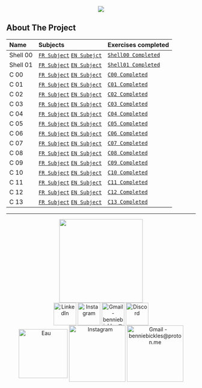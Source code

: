 <p align="center">
  <img src="https://zupimages.net/up/22/37/5q09.png" />
</p>

<!-- ABOUT THE PROJECT -->
## About The Project

Name	|	Subjects       |  Exercises completed
:----------------------------|:------------------------|:-----------------------
Shell 00	|	 [`FR Subject`](https://github.com/BennieBickles/Piscine-42/blob/main/Shell-00/Shell-00_Sujet.pdf) [`EN Subejct`](https://github.com/BennieBickles/Piscine-42/blob/main/Shell-00/Shell-00_EN.pdf)       | [`Shell00 Completed`](https://github.com/BennieBickles/Piscine-42/tree/main/Shell-00)
Shell 01	|	[`FR Subject`](https://github.com/BennieBickles/Piscine-42/blob/main/Shell-01/Shell-01_Sujet.pdf) [`EN Subject`](https://github.com/BennieBickles/Piscine-42/blob/main/Shell-01/Shell-01_EN.pdf) | [`Shell01 Completed`](https://github.com/BennieBickles/Piscine-42/tree/main/Shell-01)
C 00	|	[`FR Subject`](https://github.com/BennieBickles/Piscine-42/blob/main/C00/C-00_Sujet.pdf) [`EN Subject`](https://github.com/BennieBickles/Piscine-42/blob/main/C00/C-00_EN.pdf) | [`C00 Completed`](https://github.com/BennieBickles/Piscine-42/tree/main/C00)
C 01	|	[`FR Subject`](https://github.com/BennieBickles/Piscine-42/blob/main/C01/C-01_Sujet.pdf) [`EN Subject`](https://github.com/BennieBickles/Piscine-42/blob/main/C01/C-01_EN.pdf)    | [`C01 Completed`](https://github.com/BennieBickles/Piscine-42/tree/main/C01)
C 02	|	[`FR Subject`](https://github.com/BennieBickles/Piscine-42/blob/main/C02/C-02_Sujet.pdf) [`EN Subject`](https://github.com/BennieBickles/Piscine-42/blob/main/C02/C-02_EN.pdf) | [`C02 Completed`](https://github.com/BennieBickles/Piscine-42/tree/main/C02)
C 03	|	[`FR Subject`](https://github.com/BennieBickles/Piscine-42/blob/main/C03/C-03_Sujet.pdf) [`EN Subject`](https://github.com/BennieBickles/Piscine-42/blob/main/C03/C-03_EN.pdf)  | [`C03 Completed`](https://github.com/BennieBickles/Piscine-42/tree/main/C03)
C 04	|	[`FR Subject`](https://github.com/BennieBickles/Piscine-42/blob/main/C04/C-04%20_Subject.pdf) [`EN Subject`](https://github.com/BennieBickles/Piscine-42/blob/main/C04/C-04_EN.pdf)  | [`C04 Completed`](https://github.com/BennieBickles/Piscine-42/tree/main/C04)
C 05	|	[`FR Subject`](https://github.com/BennieBickles/Piscine-42/blob/main/C06/C-05_Sujet.pdf) [`EN Subject`](https://github.com/BennieBickles/Piscine-42/blob/main/C06/C-05_EN.pdf)  | [`C05 Completed`]()
C 06	|	[`FR Subject`](https://github.com/BennieBickles/Piscine-42/blob/main/C06/C-06_Sujet.pdf) [`EN Subject`](https://github.com/BennieBickles/Piscine-42/blob/main/C06/C-06_EN.pdf)  | [`C06 Completed`]()
C 07	|	[`FR Subject`](https://github.com/BennieBickles/Piscine-42/blob/main/C06/C-07_Sujet.pdf) [`EN Subject`](https://github.com/BennieBickles/Piscine-42/blob/main/C06/C-07_EN.pdf)  | [`C07 Completed`]()
C 08	|	[`FR Subject`](https://github.com/BennieBickles/Piscine-42/blob/main/C06/C-08_Sujet.pdf) [`EN Subject`](https://github.com/BennieBickles/Piscine-42/blob/main/C06/C-08_EN.pdf)  | [`C08 Completed`]()
C 09	|	[`FR Subject`](https://github.com/BennieBickles/Piscine-42/blob/main/C06/C-09_Sujet.pdf) [`EN Subject`](https://github.com/BennieBickles/Piscine-42/blob/main/C06/C-09_EN.pdf)  | [`C09 Completed`]()
C 10	|	[`FR Subject`](https://github.com/BennieBickles/Piscine-42/blob/main/C06/C-10_Sujet.pdf) [`EN Subject`](https://github.com/BennieBickles/Piscine-42/blob/main/C06/C-10_EN.pdf)  | [`C10 Completed`]()
C 11	|	[`FR Subject`](https://github.com/BennieBickles/Piscine-42/blob/main/C06/C-11_Sujet.pdf) [`EN Subject`](https://github.com/BennieBickles/Piscine-42/blob/main/C06/C-11_EN.pdf)  | [`C11 Completed`]()
C 12	|	[`FR Subject`](https://github.com/BennieBickles/Piscine-42/blob/main/C06/C-12_Sujet.pdf) [`EN Subject`](https://github.com/BennieBickles/Piscine-42/blob/main/C06/C-12_EN.pdf)  | [`C12 Completed`]()
C 13	|	[`FR Subject`](https://github.com/BennieBickles/Piscine-42/blob/main/C06/C-13_Sujet.pdf) [`EN Subject`](https://github.com/BennieBickles/Piscine-42/blob/main/C06/C-13_EN.pdf)  | [`C13 Completed`]()

__________________________________________________________________
<div align="center">
	<div>
	<img height="222em" src="https://zupimages.net/up/22/37/w8q5.png">
	</div>
	<div>
	<div>
    	</div>
    	<div>
  	<a href="https://www.youtube.com/watch?v=bpmeHdOvoX0" target="_blank"><img align="center" alt="LinkedIn" height="60" src="https://user-images.githubusercontent.com/81205527/157161849-01a9df02-bf32-45be-add4-122bc40b48cf.png"></a>
	<a href="https://youtu.be/GJ0mO8P37Eg" target="_blank"><img align="center" alt="Instagram" height="60" src="https://user-images.githubusercontent.com/81205527/157161841-19ec3ab2-2c8f-4ec0-8b9d-3cd885256098.png"></a>
	<a href = "https://youtu.be/_yrkWU6TDwQ"> <img align="center" alt="Gmail - benniebickles@proton.me" height="60" src="https://user-images.githubusercontent.com/81205527/157161831-eb9dffee-404b-4ffe-b0af-34671219f7fb.png"></a>
	<a href="https://youtu.be/2k0SmqbBIpQ" target="_blank"><img align="center" alt="Discord" height="60" src="https://user-images.githubusercontent.com/81205527/157161820-de88dc63-61a3-4c9f-9445-07ac98bf0bc2.png"></a>
	</div>
</div>
<div align="center">
    	<div>
	<a href="https://www.youtube.com/watch?v=bpmeHdOvoX0" target="_blank"><img align="center" alt="Eau" height="130" src="https://zupimages.net/up/22/37/uf9w.png"></a>
	<a href="https://youtu.be/GJ0mO8P37Eg" target="_blank"><img align="center" alt="Instagram" height="150" src="https://zupimages.net/up/22/37/qinh.png"></a>
	<a href = "https://youtu.be/_yrkWU6TDwQ"> <img align="center" alt="Gmail - benniebickles@proton.me" height="150" src="https://zupimages.net/up/22/37/onlz.png"></a>
	</div>
</div>
